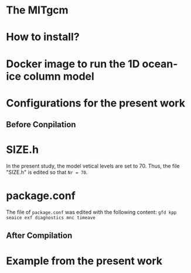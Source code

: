 <h1> The MITgcm</h1>
<h1>How to install?</h1>
<h1>Docker image to run the 1D ocean-ice column model</h1>
<h1>Configurations for the present work</h1>
<h2>Before Conpilation</h2>

# SIZE.h

In the present study, the model vetical levels are set to 70. Thus, the file "SIZE.h" is edited so that `Nr = 70`.

# package.conf

The file of `package.conf` was edited with the following content:
`gfd
kpp
seaice
exf
diagnostics
mnc
timeave
`

<h2>After Compilation</h2>
<h1>Example from the present work</h1>
